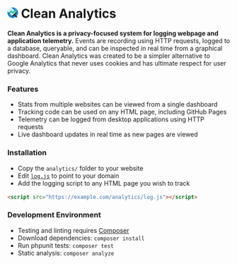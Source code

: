 # <img src="dev/logo/logo.svg" width="24" height="24"> Clean Analytics
**Clean Analytics is a privacy-focused system for logging webpage and application telemetry.** Events are recording using HTTP requests, logged to a database, queryable, and can be inspected in real time from a graphical dashboard. Clean Analytics was created to be a simpler alternative to Google Analytics that never uses cookies and has ultimate respect for user privacy.

### Features
* Stats from multiple websites can be viewed from a single dashboard
* Tracking code can be used on any HTML page, including GitHub Pages
* Telemetry can be logged from desktop applications using HTTP requests
* Live dashboard updates in real time as new pages are viewed

### Installation

* Copy the `analytics/` folder to your website
* Edit [`log.js`](log.js) to point to your domain
* Add the logging script to any HTML page you wish to track

```html
<script src="https://example.com/analytics/log.js"></script>
```

### Development Environment
* Testing and linting requires [Composer](https://getcomposer.org/download/)
* Download dependencies: `composer install`
* Run phpunit tests: `composer test`
* Static analysis: `composer analyze`